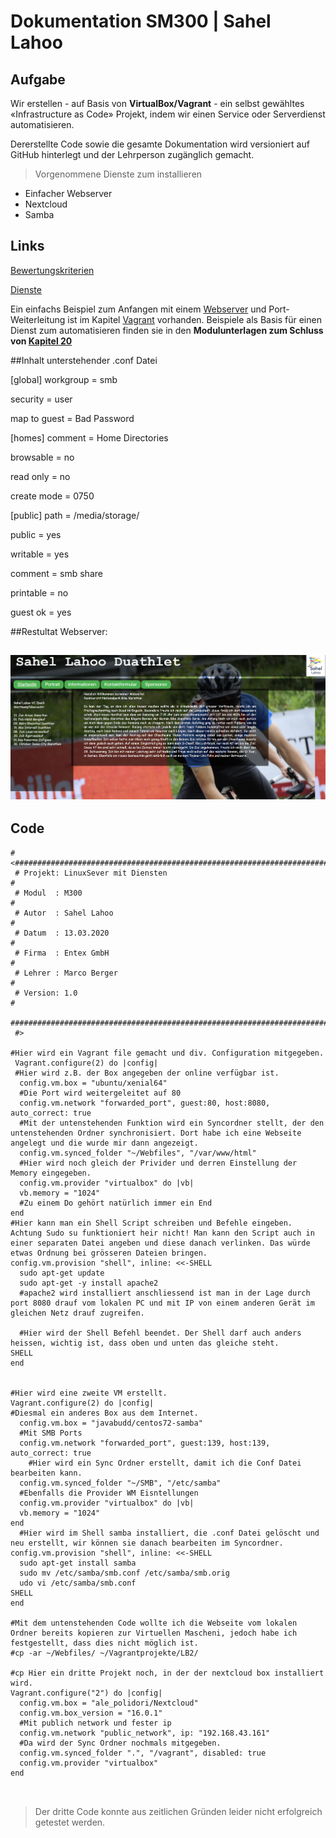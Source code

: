 # Dokumentation SM300 | Sahel Lahoo
## Aufgabe
Wir erstellen - auf Basis von **VirtualBox/Vagrant** - ein selbst gewähltes «Infrastructure as Code»
Projekt, indem wir einen Service oder Serverdienst automatisieren.

Dererstellte Code sowie die gesamte Dokumentation wird versioniert auf GitHub hinterlegt und der Lehrperson zugänglich gemacht.

> Vorgenommene Dienste zum installieren

* Einfacher Webserver
* Nextcloud
* Samba

## Links
[1]: https://bscw.tbz.ch/bscw/bscw.cgi/d31416536/M300_LB2_IaC.pdf "Bewertungskriterien"
[2]: https://wiki.ubuntuusers.de/Serverdienste/ "Dienste"
[3]: https://github.com/mc-b/M300/tree/master/vagrant/web "Webserver"
[4]: https://github.com/mc-b/M300/tree/master/vagrant "Vagrant"
[5]: https://github.com/mc-b/M300/tree/master/20-Infrastruktur#-09---beispiele-f%C3%BCr-lb2 "Kapitel 20"

[Bewertungskriterien][1] 

[Dienste][2] 

Ein einfachs Beispiel zum Anfangen mit einem [Webserver][3] und Port-Weiterleitung ist im Kapitel [Vagrant][4] vorhanden.
Beispiele als Basis für einen Dienst zum automatisieren finden sie in den **Modulunterlagen zum Schluss von [Kapitel 20][5]**

##Inhalt unterstehender .conf Datei

[global]
workgroup = smb

security = user

map to guest = Bad Password

[homes]
comment = Home Directories

browsable = no

read only = no

create mode = 0750

[public]
path = /media/storage/ 

public = yes

writable = yes

comment = smb share

printable = no

guest ok = yes

##Restultat Webserver:

![Webseite](Webseite.png)
---
## Code
```
#<################################################################################################################
 # Projekt: LinuxSever mit Diensten                                                                              #
 # Modul  : M300                                                                                                 #
 # Autor  : Sahel Lahoo                                                                                          #
 # Datum  : 13.03.2020                                                                                           #
 # Firma  : Entex GmbH                                                                                           #
 # Lehrer : Marco Berger                                                                                         #
 # Version: 1.0                                                                                                  #
 #################################################################################################################
 #>

#Hier wird ein Vagrant file gemacht und div. Configuration mitgegeben.
 Vagrant.configure(2) do |config|
 #Hier wird z.B. der Box angegeben der online verfügbar ist.
  config.vm.box = "ubuntu/xenial64"
  #Die Port wird weitergeleitet auf 80
  config.vm.network "forwarded_port", guest:80, host:8080, auto_correct: true
  #Mit der untenstehenden Funktion wird ein Syncordner stellt, der den untenstehenden Ordner synchronisiert. Dort habe ich eine Webseite angelegt und die wurde mir dann angezeigt.
  config.vm.synced_folder "~/Webfiles", "/var/www/html"
  #Hier wird noch gleich der Privider und derren Einstellung der Memory eingegeben.
  config.vm.provider "virtualbox" do |vb|
  vb.memory = "1024" 
  #Zu einem Do gehört natürlich immer ein End
end
#Hier kann man ein Shell Script schreiben und Befehle eingeben. Achtung Sudo su funktioniert heir nicht! Man kann den Script auch in einer separaten Datei angeben und diese danach verlinken. Das würde etwas Ordnung bei grösseren Dateien bringen.
config.vm.provision "shell", inline: <<-SHELL
  sudo apt-get update
  sudo apt-get -y install apache2 
  #apache2 wird installiert anschliessend ist man in der Lage durch port 8080 drauf vom lokalen PC und mit IP von einem anderen Gerät im gleichen Netz drauf zugreifen.
  
  #Hier wird der Shell Befehl beendet. Der Shell darf auch anders heissen, wichtig ist, dass oben und unten das gleiche steht. 
SHELL
end


#Hier wird eine zweite VM erstellt. 
Vagrant.configure(2) do |config|
#Diesmal ein anderes Box aus dem Internet.
  config.vm.box = "javabudd/centos72-samba"
  #Mit SMB Ports
  config.vm.network "forwarded_port", guest:139, host:139, auto_correct: true
    #Hier wird ein Sync Ordner erstellt, damit ich die Conf Datei bearbeiten kann.
  config.vm.synced_folder "~/SMB", "/etc/samba" 
  #Ebenfalls die Provider WM Eisntellungen
  config.vm.provider "virtualbox" do |vb|
  vb.memory = "1024"  
end
  #Hier wird im Shell samba installiert, die .conf Datei gelöscht und neu erstellt, wir können sie danach bearbeiten im Syncordner.
config.vm.provision "shell", inline: <<-SHELL
  sudo apt-get install samba
  sudo mv /etc/samba/smb.conf /etc/samba/smb.orig
  udo vi /etc/samba/smb.conf
SHELL
end

#Mit dem untenstehenden Code wollte ich die Webseite vom lokalen Ordner bereits kopieren zur Virtuellen Mascheni, jedoch habe ich festgestellt, dass dies nicht möglich ist.
#cp -ar ~/Webfiles/ ~/Vagrantprojekte/LB2/

#cp Hier ein dritte Projekt noch, in der der nextcloud box installiert wird.
Vagrant.configure("2") do |config|
  config.vm.box = "ale_polidori/Nextcloud"
  config.vm.box_version = "16.0.1"
  #Mit publich network und fester ip
  config.vm.network "public_network", ip: "192.168.43.161"
  #Da wird der Sync Ordner nochmals mitgegeben.
  config.vm.synced_folder ".", "/vagrant", disabled: true
  config.vm.provider "virtualbox"
end



```
> Der dritte Code konnte aus zeitlichen Gründen leider nicht erfolgreich getestet werden.
